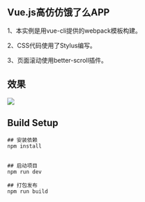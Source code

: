 
## Vue.js高仿仿饿了么APP


1、本实例是用vue-cli提供的webpack模板构建。

2、CSS代码使用了Stylus编写。

3、页面滚动使用better-scroll插件。

## 效果

![](https://im3.ezgif.com/tmp/ezgif-3-7955336032.gif)


## Build Setup
	
	## 安装依赖
	npm install
	
	
	## 启动项目
	npm run dev
	
	## 打包发布
	npm run build
	

